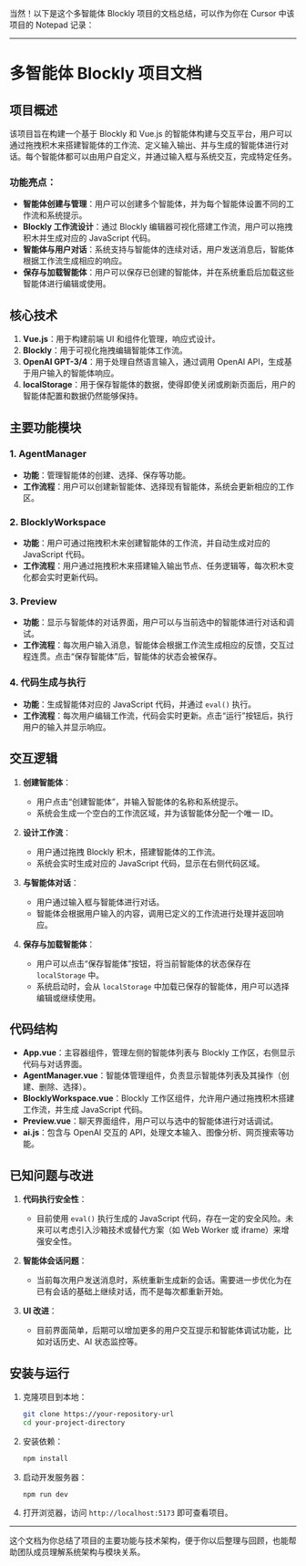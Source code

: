 当然！以下是这个多智能体 Blockly 项目的文档总结，可以作为你在 Cursor 中该项目的 Notepad 记录：

---

# 多智能体 Blockly 项目文档

## 项目概述

该项目旨在构建一个基于 Blockly 和 Vue.js 的智能体构建与交互平台，用户可以通过拖拽积木来搭建智能体的工作流、定义输入输出、并与生成的智能体进行对话。每个智能体都可以由用户自定义，并通过输入框与系统交互，完成特定任务。

### 功能亮点：

* **智能体创建与管理**：用户可以创建多个智能体，并为每个智能体设置不同的工作流和系统提示。
* **Blockly 工作流设计**：通过 Blockly 编辑器可视化搭建工作流，用户可以拖拽积木并生成对应的 JavaScript 代码。
* **智能体与用户对话**：系统支持与智能体的连续对话，用户发送消息后，智能体根据工作流生成相应的响应。
* **保存与加载智能体**：用户可以保存已创建的智能体，并在系统重启后加载这些智能体进行编辑或使用。

## 核心技术

1. **Vue.js**：用于构建前端 UI 和组件化管理，响应式设计。
2. **Blockly**：用于可视化拖拽编辑智能体工作流。
3. **OpenAI GPT-3/4**：用于处理自然语言输入，通过调用 OpenAI API，生成基于用户输入的智能体响应。
4. **localStorage**：用于保存智能体的数据，使得即使关闭或刷新页面后，用户的智能体配置和数据仍然能够保持。

## 主要功能模块

### 1. **AgentManager**

* **功能**：管理智能体的创建、选择、保存等功能。
* **工作流程**：用户可以创建新智能体、选择现有智能体，系统会更新相应的工作区。

### 2. **BlocklyWorkspace**

* **功能**：用户可通过拖拽积木来创建智能体的工作流，并自动生成对应的 JavaScript 代码。
* **工作流程**：用户通过拖拽积木来搭建输入输出节点、任务逻辑等，每次积木变化都会实时更新代码。

### 3. **Preview**

* **功能**：显示与智能体的对话界面，用户可以与当前选中的智能体进行对话和调试。
* **工作流程**：每次用户输入消息，智能体会根据工作流生成相应的反馈，交互过程连贯。点击“保存智能体”后，智能体的状态会被保存。

### 4. **代码生成与执行**

* **功能**：生成智能体对应的 JavaScript 代码，并通过 `eval()` 执行。
* **工作流程**：每次用户编辑工作流，代码会实时更新。点击“运行”按钮后，执行用户的输入并显示响应。

## 交互逻辑

1. **创建智能体**：

   * 用户点击“创建智能体”，并输入智能体的名称和系统提示。
   * 系统会生成一个空白的工作流区域，并为该智能体分配一个唯一 ID。

2. **设计工作流**：

   * 用户通过拖拽 Blockly 积木，搭建智能体的工作流。
   * 系统会实时生成对应的 JavaScript 代码，显示在右侧代码区域。

3. **与智能体对话**：

   * 用户通过输入框与智能体进行对话。
   * 智能体会根据用户输入的内容，调用已定义的工作流进行处理并返回响应。

4. **保存与加载智能体**：

   * 用户可以点击“保存智能体”按钮，将当前智能体的状态保存在 `localStorage` 中。
   * 系统启动时，会从 `localStorage` 中加载已保存的智能体，用户可以选择编辑或继续使用。

## 代码结构

* **App.vue**：主容器组件，管理左侧的智能体列表与 Blockly 工作区，右侧显示代码与对话界面。
* **AgentManager.vue**：智能体管理组件，负责显示智能体列表及其操作（创建、删除、选择）。
* **BlocklyWorkspace.vue**：Blockly 工作区组件，允许用户通过拖拽积木搭建工作流，并生成 JavaScript 代码。
* **Preview\.vue**：聊天界面组件，用户可以与选中的智能体进行对话调试。
* **ai.js**：包含与 OpenAI 交互的 API，处理文本输入、图像分析、网页搜索等功能。

## 已知问题与改进

1. **代码执行安全性**：

   * 目前使用 `eval()` 执行生成的 JavaScript 代码，存在一定的安全风险。未来可以考虑引入沙箱技术或替代方案（如 Web Worker 或 iframe）来增强安全性。

2. **智能体会话问题**：

   * 当前每次用户发送消息时，系统重新生成新的会话。需要进一步优化为在已有会话的基础上继续对话，而不是每次都重新开始。

3. **UI 改进**：

   * 目前界面简单，后期可以增加更多的用户交互提示和智能体调试功能，比如对话历史、AI 状态监控等。

## 安装与运行

1. 克隆项目到本地：

   ```bash
   git clone https://your-repository-url
   cd your-project-directory
   ```

2. 安装依赖：

   ```bash
   npm install
   ```

3. 启动开发服务器：

   ```bash
   npm run dev
   ```

4. 打开浏览器，访问 `http://localhost:5173` 即可查看项目。

---

这个文档为你总结了项目的主要功能与技术架构，便于你以后整理与回顾，也能帮助团队成员理解系统架构与模块关系。
